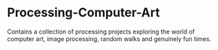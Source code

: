 # Processing-Computer-Art
Contains a collection of processing projects exploring the world of computer art, image processing, random walks and genuinely fun times.
